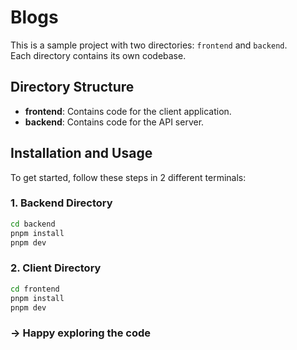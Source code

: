 # Blogs

This is a sample project with two directories: `frontend` and `backend`.<br>
Each directory contains its own codebase.

## Directory Structure

- **frontend**: Contains code for the client application.
- **backend**: Contains code for the API server.

## Installation and Usage

To get started, follow these steps in 2 different terminals:

### 1. Backend Directory

```bash
cd backend
pnpm install
pnpm dev
```


### 2. Client Directory 
```bash
cd frontend
pnpm install
pnpm dev
```

### -> Happy exploring the code
